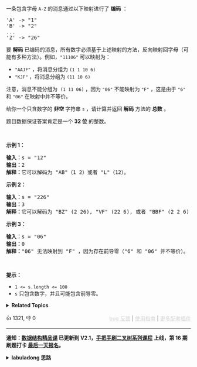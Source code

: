 <p>一条包含字母&nbsp;<code>A-Z</code> 的消息通过以下映射进行了 <strong>编码</strong> ：</p>

<pre>
'A' -&gt; "1"
'B' -&gt; "2"
...
'Z' -&gt; "26"</pre>

<p>要 <strong>解码</strong> 已编码的消息，所有数字必须基于上述映射的方法，反向映射回字母（可能有多种方法）。例如，<code>"11106"</code> 可以映射为：</p>

<ul> 
 <li><code>"AAJF"</code> ，将消息分组为 <code>(1 1 10 6)</code></li> 
 <li><code>"KJF"</code> ，将消息分组为 <code>(11 10 6)</code></li> 
</ul>

<p>注意，消息不能分组为&nbsp; <code>(1 11 06)</code> ，因为 <code>"06"</code> 不能映射为 <code>"F"</code> ，这是由于 <code>"6"</code> 和 <code>"06"</code> 在映射中并不等价。</p>

<p>给你一个只含数字的 <strong>非空 </strong>字符串 <code>s</code> ，请计算并返回 <strong>解码</strong> 方法的 <strong>总数</strong> 。</p>

<p>题目数据保证答案肯定是一个 <strong>32 位</strong> 的整数。</p>

<p>&nbsp;</p>

<p><strong>示例 1：</strong></p>

<pre>
<strong>输入：</strong>s = "12"
<strong>输出：</strong>2
<strong>解释：</strong>它可以解码为 "AB"（1 2）或者 "L"（12）。
</pre>

<p><strong>示例 2：</strong></p>

<pre>
<strong>输入：</strong>s = "226"
<strong>输出：</strong>3
<strong>解释：</strong>它可以解码为 "BZ" (2 26), "VF" (22 6), 或者 "BBF" (2 2 6) 。
</pre>

<p><strong>示例 3：</strong></p>

<pre>
<strong>输入：</strong>s = "06"
<strong>输出：</strong>0
<strong>解释：</strong>"06" 无法映射到 "F" ，因为存在前导零（"6" 和 "06" 并不等价）。
</pre>

<p>&nbsp;</p>

<p><strong>提示：</strong></p>

<ul> 
 <li><code>1 &lt;= s.length &lt;= 100</code></li> 
 <li><code>s</code> 只包含数字，并且可能包含前导零。</li> 
</ul>

<details><summary><strong>Related Topics</strong></summary>字符串 | 动态规划</details><br>

<div>👍 1321, 👎 0<span style='float: right;'><span style='color: gray;'><a href='https://github.com/labuladong/fucking-algorithm/discussions/939' target='_blank' style='color: lightgray;text-decoration: underline;'>bug 反馈</a> | <a href='https://mp.weixin.qq.com/s/NF8mmVyXVfC1ehdMOsO7Cw' target='_blank' style='color: lightgray;text-decoration: underline;'>使用指南</a> | <a href='https://labuladong.github.io/algo/images/others/%E5%85%A8%E5%AE%B6%E6%A1%B6.jpg' target='_blank' style='color: lightgray;text-decoration: underline;'>更多配套插件</a></span></span></div>

<div id="labuladong"><hr>

**通知：[数据结构精品课](https://aep.h5.xeknow.com/s/1XJHEO) 已更新到 V2.1，[手把手刷二叉树系列课程](https://aep.xet.tech/s/3YGcq3) 上线，第 16 期刷题打卡 [最后一天报名](https://aep.xet.tech/s/46nofd)。**

<details><summary><strong>labuladong 思路</strong></summary>

## 基本思路

关于动态规划的解题步骤和思维方法见前文 [动态规划核心套路](https://labuladong.github.io/article/fname.html?fname=动态规划详解进阶) 和 [动态规划答疑篇](https://labuladong.github.io/article/fname.html?fname=最优子结构)，这里就不赘述了，直接给出最关键的状态转移方程。

状态转移关系：
1. `s[i]` 本身可能表示一个字母，这种情况下解码数量为 `numDecodings(s[0..i-1])`
2. `s[i]` 可能和 `s[i - 1]` 结合起来表示一个字母，这种情况下解码数量为 `numDecodings(s[0..i-2])`

想计算解码方法的总数，可以写出如下状态转移方程：

```python
numDecodings(s) = numDecodings(s[0:-1]) + numDecodings(s[0:-2])
```

根据这个状态转移关系，可定义递归的 `dp` 函数或者迭代的 `dp` 数组求解，我使用自底向上迭代的求解方法。

**标签：[动态规划](https://mp.weixin.qq.com/mp/appmsgalbum?__biz=MzAxODQxMDM0Mw==&action=getalbum&album_id=1318881141113536512)**

## 解法代码

```java
class Solution {
    public int numDecodings(String s) {
        int n = s.length();
        if (n < 1) {
            return 0;
        }
        // 定义：dp[i] 表示 s[0..i-1] 的解码方式数量
        int[] dp = new int[n + 1];
        // base case: s 为空或者 s 只有一个字符的情况
        dp[0] = 1;
        dp[1] = s.charAt(0) == '0' ? 0 : 1;

        // 注意 dp 数组和 s 之间的索引偏移一位
        for (int i = 2; i <= n; i++) {
            char c = s.charAt(i-1), d = s.charAt(i-2);
            if ('1' <= c && c <= '9') {
                // 1. s[i] 本身可以作为一个字母
                dp[i] += dp[i - 1];
            }
            if (d == '1' || d == '2' && c <= '6') {
                // 2. s[i] 和 s[i - 1] 结合起来表示一个字母
                dp[i] += dp[i - 2];
            }
        }
        return dp[n];
    }
}
```

**类似题目**：
  - [剑指 Offer 46. 把数字翻译成字符串 🟠](/problems/ba-shu-zi-fan-yi-cheng-zi-fu-chuan-lcof)

</details>
</div>



